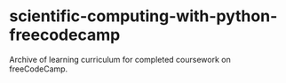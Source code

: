 # scientific-computing-with-python-freecodecamp
Archive of learning curriculum for completed coursework on freeCodeCamp.
